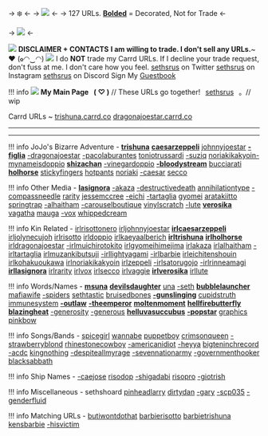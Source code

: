 -> ❄️ <-
-> ![](https://files.catbox.moe/sxunw6.png) <-
-> 127 URLs. [**Bolded**]() = Decorated, Not for Trade <-

-> ![](https://files.catbox.moe/8msk5z.png) <-

![](https://massacre.crd.co/assets/images/gallery09/9217ba70.gif?v=cfe7914f) **DISCLAIMER + CONTACTS**
**I am willing to trade. I don't sell any URLs.**~ ♥︎  (`✿`◠‿◠) ![](https://massacre.crd.co/assets/images/gallery09/8f0d3048.gif?v=cfe7914f)
I do __NOT__ trade my Carrd URLs.
If I decline your trade request, don't fuss at me. I don't care how you feel.
[sethsrus](https://twitter.com/sethsrus) on Twitter
[sethsrus](https://www.instagram.com/sethsrus/) on Instagram
[sethsrus](https://discord.com/users/663738181010849804/) on Discord
Sign My [Guestbook](https://risotto.123guestbook.com/)

!!! info
	![](https://massacre.crd.co/assets/images/gallery09/dcdeb45e.gif?v=cfe7914f)  **My Main Page⠀( ♡ )** // These URLs go together!⠀[sethsrus](https://rentry.co/sethsrus)⠀。// wip

Carrd URLs ~ [trishuna.carrd.co](https://trishuna.carrd.co/) [dragonajoestar.carrd.co](https://dragonajoestar.carrd.co/)

***
***
!!! info 
	JoJo's Bizarre Adventure - [**trishuna**](https://rentry.co/trishuna) [**caesarzeppeli**](https://rentry.co/caesarzeppeli) [johnnyjoestar](https://rentry.co/johnnyjoestar) [**-figlia**](https://rentry.co/-figlia) [-dragonajoestar](https://rentry.co/-dragonajoestar) [-pacolaburantes](https://rentry.co/-pacolaburantes) [toniotrussardi](https://rentry.co/toniotrussardi) [-suziq](https://rentry.co/-SuziQ) [noriakikakyoin-](https://rentry.co/noriakikakyoin-) [mynameisdoppio](https://rentry.co/mynameisdoppio) [**shizachan**](https://rentry.co/shizachan) [-vinegardoppio](https://rentry.co/-vinegardoppio) [**-bIoodystream**](https://rentry.co/-bIoodystream) [bucciarati](https://rentry.co/bucciarati) [**holhorse**](https://rentry.co/HolHorse) [stickyfingers](https://rentry.co/stickyfingers) [hotpants](https://rentry.co/HotPants) [noriaki](https://rentry.co/noriaki) [-caesar](https://rentry.co/-caesar) [secco](https://rentry.co/secco)

!!! info
	Other Media - [**lasignora**](https://rentry.co/lasignora) [-akaza](https://rentry.co/-akaza) [-destructivedeath](https://rentry.co/-destructivedeath) [annihilationtype](https://rentry.co/annihilationtype) [-compassneedle](https://rentry.co/-compassneedle) [rarity](https://rentry.co/rarity) [jessemccree](https://rentry.co/jessemccree) [-eichi](https://rentry.co/-eichi) [-tartaglia](https://rentry.co/-tartaglia) [gyomei](https://rentry.co/gyomei) [aratakiitto](https://rentry.co/AratakiItto) [springtrap](https://rentry.co/springtrap) [-alhaitham](https://rentry.co/-alhaitham) [-carouselboutique](https://rentry.co/-carouselboutique) [vinylscratch](https://rentry.co/vinylscratch) [-lute](https://rentry.co/-lute) [**verosika**](https://rentry.co/verosika) [vagatha](https://rentry.co/vagatha) [mauga](https://rentry.co/mauga) [-vox](https://rentry.co/-vox) [whippedcream](https://rentry.co/whippedcream)

!!! info
	Kin Related - [irlrisottonero](https://rentry.co/irlrisottonero) [irljohnnyjoestar](https://rentry.co/irljohnnyjoestar) [**irlcaesarzeppeli**](https://rentry.co/irlcaesarzeppeli) [irljolynecujoh](https://rentry.co/irljolynecujoh) [irlrisotto](https://rentry.co/irlrisotto) [irldoppio](https://rentry.co/irldoppio) [irlkaeyaalberich](https://rentry.co/irlkaeyaalberich) [**irltrishuna**](https://rentry.co/irltrishuna) [**irlholhorse**](https://rentry.co/irlholhorse) [irldragonajoestar](https://rentry.co/irldragonajoestar) [-irlmuichirotokito](https://rentry.co/-irlmuichirotokito) [irlgyomeihimejima](https://rentry.co/irlgyomeihimejima) [irlakaza](https://rentry.co/irlakaza) [irlalhaitham](https://rentry.co/irlalhaitham) [-irltartaglia](https://rentry.co/-irltartaglia) [irlmuzankibutsuji](https://rentry.co/irlmuzankibutsuji) [-irllightyagami](https://rentry.co/-irllightyagami) [-irlbarbie](https://rentry.co/-irlbarbie) [irleichitenshouin](https://rentry.co/irlEichiTenshouin) [irlkohakuoukawa](https://rentry.co/irlKohakuOukawa) [irlnoriakikakyoin](https://rentry.co/irlnoriakikakyoin) [irlzeppeli](https://rentry.co/irlzeppeli) [-irlsatorugojo](https://rentry.co/-irlsatorugojo) [-irlrinneamagi](https://rentry.co/-irlrinneamagi) [**irllasignora**](https://rentry.co/irllasignora) [irlrarity](https://rentry.co/irlrarity) [irlvox](https://rentry.co/irlvox) [irlsecco](https://rentry.co/irlsecco) [irlvaggie](https://rentry.co/irlvaggie) [**irlverosika**](https://rentry.co/irlverosika) [irllute](https://rentry.co/irllute) 

!!! info
    Words/Names - [**msuna**](https://rentry.co/msuna) [**devilsdaughter**](https://rentry.co/devilsdaughter) [una](https://rentry.co/una) [-seth](https://rentry.co/-seth) [**bubblelauncher**](https://rentry.co/BubbleLauncher) [mafiawife](https://rentry.co/mafiawife) [-spiders](https://rentry.co/-spiders) [sethtastic](https://rentry.co/sethtastic) [bruisedbones](https://rentry.co/bruisedbones) [**-gunslinging**](https://rentry.co/-gunslinging) [cupidstruth](https://rentry.co/cupidstruth) [immunesystem](https://rentry.co/immunesystem) [**-outlaw**](https://rentry.co/-outlaw) [**-theemperor**](https://rentry.co/-theemperor) [**moltenmoment**](https://rentry.co/MoltenMoment) [**hellfirebutterfly**](https://rentry.co/HellfireButterfly) [**blazingheat**](https://rentry.co/blazingheat) [-generosity](https://rentry.co/-generosity) [-generous](https://rentry.co/-generous) [**helluvasuccubus**](https://rentry.co/helluvasuccubus) [**-popstar**](https://rentry.co/-popstar) [graphics](https://rentry.co/graphics) [pinkbow](https://rentry.co/pinkbow)

!!! info
    Songs/Bands - [spicegirl](https://rentry.co/spicegirl) [wannabe](https://rentry.co/wannabe) [puppetboy](https://rentry.co/puppetboy) [crimsonqueen](https://rentry.co/crimsonqueen) [-strawberryblond](https://rentry.co/-strawberryblond) [rhinestonecowboy](https://rentry.co/rhinestonecowboy) [-americanidiot](https://rentry.co/-americanidiot) [-heyya](https://rentry.co/-heyya) [bigteninchrecord](https://rentry.co/bigteninchrecord) [-acdc](https://rentry.co/-acdc) [kingnothing](https://rentry.co/kingnothing) [-despiteallmyrage](https://rentry.co/-despiteallmyrage) [-sevennationarmy](https://rentry.co/-sevennationarmy) [-governmenthooker](https://rentry.co/-governmenthooker) [blacksabbath](https://rentry.co/blacksabbath)

!!! info
    Ship Names - [-caejose](https://rentry.co/-caejose) [risodop](https://rentry.co/risodop) [-shigadabi](https://rentry.co/-shigadabi) [risopro](https://rentry.co/risopro) [-giotrish](https://rentry.co/-giotrish)

!!! info
    Miscellaneous - sethshoard [pinheadlarry](https://rentry.co/pinheadlarry) [dirtydan](https://rentry.co/dirtydan) [-gary](https://rentry.co/-gary) [-scp035](https://rentry.co/-scp035) [-genderfluid](https://rentry.co/-genderfluid)

!!! info
    Matching URLs - [butiwontdothat](https://rentry.co/butiwontdothat) [barbierisotto](https://rentry.co/barbierisotto) [barbietrishuna](https://rentry.co/barbietrishuna) [kensbarbie](https://rentry.co/kensbarbie) [-hisvictim](https://rentry.co/-hisvictim)